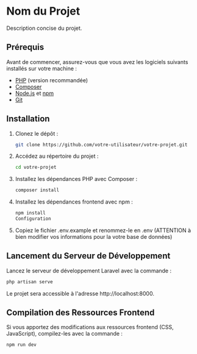 # Nom du Projet

Description concise du projet.

## Prérequis

Avant de commencer, assurez-vous que vous avez les logiciels suivants installés sur votre machine :

- [PHP](https://www.php.net/) (version recommandée)
- [Composer](https://getcomposer.org/)
- [Node.js](https://nodejs.org/) et [npm](https://www.npmjs.com/)
- [Git](https://git-scm.com/)

## Installation

1. Clonez le dépôt :

   ```bash
   git clone https://github.com/votre-utilisateur/votre-projet.git
2. Accédez au répertoire du projet :

    ```bash
    cd votre-projet
    ```

3. Installez les dépendances PHP avec Composer :

    ```bash
    composer install
    ```

4. Installez les dépendances frontend avec npm :

    ```bash
    npm install
    Configuration
    ```

5. Copiez le fichier .env.example et renommez-le en .env (ATTENTION à bien modifier vos informations pour la votre base de données)

## Lancement du Serveur de Développement
Lancez le serveur de développement Laravel avec la commande :

```bash
php artisan serve
```

Le projet sera accessible à l'adresse http://localhost:8000.

## Compilation des Ressources Frontend
Si vous apportez des modifications aux ressources frontend (CSS, JavaScript), compilez-les avec la commande :

```bash
npm run dev
```